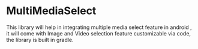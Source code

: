 # MultiMediaSelect
This library will help in integrating multiple media select feature in android , it will come with Image and Video selection feature customizable via code, the library is built in gradle.
